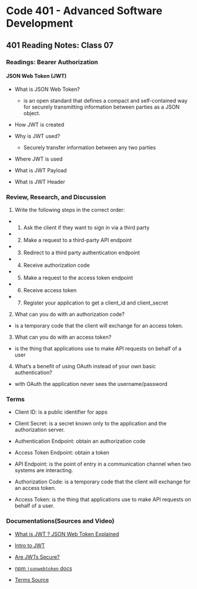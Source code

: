 # Code 401 - Advanced Software Development

## 401 Reading Notes: Class 07

### Readings: Bearer Authorization

#### JSON Web Token (JWT)

  - What is JSON Web Token?

    - is an open standard that defines a compact and self-contained way for securely transmitting information between parties as a JSON object.

  - How JWT is created 
  - Why is JWT used?
    - Securely transfer information between any two parties
  - Where JWT is used
  - What is JWT Payload
  - What is JWT Header

### Review, Research, and Discussion

1. Write the following steps in the correct order:

  - 1. Ask the client if they want to sign in via a third party
  - 2. Make a request to a third-party API endpoint
  - 3. Redirect to a third party authentication endpoint
  - 4. Receive authorization code
  - 5. Make a request to the access token endpoint
  - 6. Receive access token 
  - 7. Register your application to get a client_id and client_secret
  

2. What can you do with an authorization code?

  - is a temporary code that the client will exchange for an access token.

3. What can you do with an access token?

  - is the thing that applications use to make API requests on behalf of a user

4. What’s a benefit of using OAuth instead of your own basic authentication?

  - with OAuth the application never sees the username/password

### Terms

- Client ID: is a public identifier for apps

- Client Secret: is a secret known only to the application and the authorization server.

- Authentication Endpoint: obtain an authorization code

- Access Token Endpoint: obtain a token 

- API Endpoint: is the point of entry in a communication channel when two systems are interacting.

- Authorization Code: is a temporary code that the client will exchange for an access token.

- Access Token: is the thing that applications use to make API requests on behalf of a user.

### Documentations(Sources and Video)

- [What is JWT ? JSON Web Token Explained](https://www.youtube.com/watch?v=926mknSW9Lo)

- [Intro to JWT](https://jwt.io/introduction/)

- [Are JWTs Secure?](https://stackoverflow.com/questions/27301557/if-you-can-decode-jwt-how-are-they-secure)

- [npm `jsonwebtoken` docs](https://www.npmjs.com/package/jsonwebtoken)

- [Terms Source](https://www.oauth.com/)
